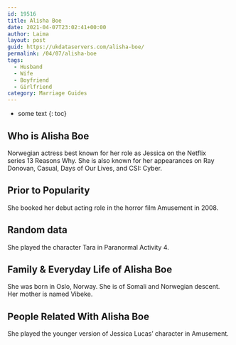 ```yaml
---
id: 19516
title: Alisha Boe
date: 2021-04-07T23:02:41+00:00
author: Laima
layout: post
guid: https://ukdataservers.com/alisha-boe/
permalink: /04/07/alisha-boe
tags:
  - Husband
  - Wife
  - Boyfriend
  - Girlfriend
category: Marriage Guides
---
```


* some text
{: toc}


## Who is Alisha Boe
                  
                  
                  
Norwegian actress best known for her role as Jessica on the Netflix series 13 Reasons Why. She is also known for her appearances on Ray Donovan, Casual, Days of Our Lives, and CSI: Cyber. 
                  
              
            
              
            
                
                
                
## Prior to Popularity
                  
                  
                  
She booked her debut acting role in the horror film Amusement in 2008. 
                  
              
            
              
            
                
                
                
## Random data
                  
                  
                  
She played the character Tara in Paranormal Activity 4. 
                  
              
            
              
            
                
                
                
## Family & Everyday Life of Alisha Boe
                  
                  
                  
She was born in Oslo, Norway. She is of Somali and Norwegian descent. Her mother is named Vibeke.
                  
              
            
              
            
                
                
                
## People Related With Alisha Boe
                  
                  
                  
She played the younger version of Jessica Lucas&#8217; character in Amusement. 
                  
              
            
              
            
                
              
            
              
              
            
            
              
            
          
          
          